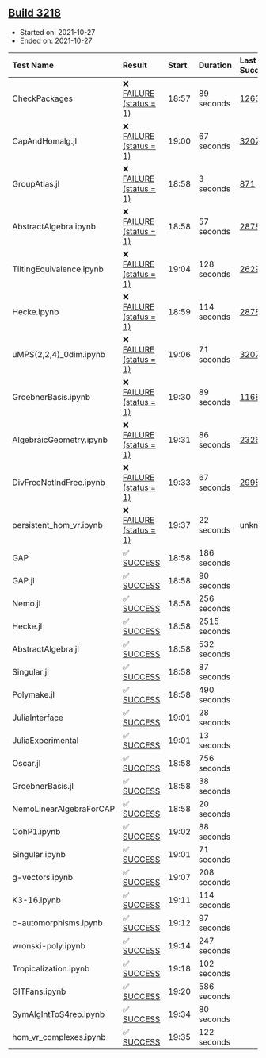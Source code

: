 ## [Build 3218](https://oscarci.mathematik.uni-kl.de/job/oscar-stable/3218/)

* Started on: 2021-10-27
* Ended on: 2021-10-27

| Test Name    | Result | Start | Duration | Last Success | First Failure |
|:-------------|:-------|:------|:---------|:-------------|:--------------|
| CheckPackages | ❌ [FAILURE (status = 1)](https://oscarci.mathematik.uni-kl.de/job/oscar-stable/3218/artifact/logs/build-3218/CheckPackages.log) | 18:57 | 89 seconds | [1263](https://oscarci.mathematik.uni-kl.de/job/oscar-stable/1263/) | [1264](https://oscarci.mathematik.uni-kl.de/job/oscar-stable/1264/) |
| CapAndHomalg.jl | ❌ [FAILURE (status = 1)](https://oscarci.mathematik.uni-kl.de/job/oscar-stable/3218/artifact/logs/build-3218/CapAndHomalg.jl.log) | 19:00 | 67 seconds | [3207](https://oscarci.mathematik.uni-kl.de/job/oscar-stable/3207/) | [3208](https://oscarci.mathematik.uni-kl.de/job/oscar-stable/3208/) |
| GroupAtlas.jl | ❌ [FAILURE (status = 1)](https://oscarci.mathematik.uni-kl.de/job/oscar-stable/3218/artifact/logs/build-3218/GroupAtlas.jl.log) | 18:58 | 3 seconds | [871](https://oscarci.mathematik.uni-kl.de/job/oscar-stable/871/) | [872](https://oscarci.mathematik.uni-kl.de/job/oscar-stable/872/) |
| AbstractAlgebra.ipynb | ❌ [FAILURE (status = 1)](https://oscarci.mathematik.uni-kl.de/job/oscar-stable/3218/artifact/logs/build-3218/AbstractAlgebra.ipynb.log) | 18:58 | 57 seconds | [2878](https://oscarci.mathematik.uni-kl.de/job/oscar-stable/2878/) | [2879](https://oscarci.mathematik.uni-kl.de/job/oscar-stable/2879/) |
| TiltingEquivalence.ipynb | ❌ [FAILURE (status = 1)](https://oscarci.mathematik.uni-kl.de/job/oscar-stable/3218/artifact/logs/build-3218/TiltingEquivalence.ipynb.log) | 19:04 | 128 seconds | [2629](https://oscarci.mathematik.uni-kl.de/job/oscar-stable/2629/) | [2630](https://oscarci.mathematik.uni-kl.de/job/oscar-stable/2630/) |
| Hecke.ipynb | ❌ [FAILURE (status = 1)](https://oscarci.mathematik.uni-kl.de/job/oscar-stable/3218/artifact/logs/build-3218/Hecke.ipynb.log) | 18:59 | 114 seconds | [2878](https://oscarci.mathematik.uni-kl.de/job/oscar-stable/2878/) | [2879](https://oscarci.mathematik.uni-kl.de/job/oscar-stable/2879/) |
| uMPS(2,2,4)_0dim.ipynb | ❌ [FAILURE (status = 1)](https://oscarci.mathematik.uni-kl.de/job/oscar-stable/3218/artifact/logs/build-3218/uMPS-2-2-4-_0dim.ipynb.log) | 19:06 | 71 seconds | [3207](https://oscarci.mathematik.uni-kl.de/job/oscar-stable/3207/) | [3208](https://oscarci.mathematik.uni-kl.de/job/oscar-stable/3208/) |
| GroebnerBasis.ipynb | ❌ [FAILURE (status = 1)](https://oscarci.mathematik.uni-kl.de/job/oscar-stable/3218/artifact/logs/build-3218/GroebnerBasis.ipynb.log) | 19:30 | 89 seconds | [1168](https://oscarci.mathematik.uni-kl.de/job/oscar-stable/1168/) | [1169](https://oscarci.mathematik.uni-kl.de/job/oscar-stable/1169/) |
| AlgebraicGeometry.ipynb | ❌ [FAILURE (status = 1)](https://oscarci.mathematik.uni-kl.de/job/oscar-stable/3218/artifact/logs/build-3218/AlgebraicGeometry.ipynb.log) | 19:31 | 86 seconds | [2326](https://oscarci.mathematik.uni-kl.de/job/oscar-stable/2326/) | [2327](https://oscarci.mathematik.uni-kl.de/job/oscar-stable/2327/) |
| DivFreeNotIndFree.ipynb | ❌ [FAILURE (status = 1)](https://oscarci.mathematik.uni-kl.de/job/oscar-stable/3218/artifact/logs/build-3218/DivFreeNotIndFree.ipynb.log) | 19:33 | 67 seconds | [2998](https://oscarci.mathematik.uni-kl.de/job/oscar-stable/2998/) | [2999](https://oscarci.mathematik.uni-kl.de/job/oscar-stable/2999/) |
| persistent_hom_vr.ipynb | ❌ [FAILURE (status = 1)](https://oscarci.mathematik.uni-kl.de/job/oscar-stable/3218/artifact/logs/build-3218/persistent_hom_vr.ipynb.log) | 19:37 | 22 seconds | unknown | unknown |
| GAP | ✅ [SUCCESS](https://oscarci.mathematik.uni-kl.de/job/oscar-stable/3218/artifact/logs/build-3218/GAP.log) | 18:58 | 186 seconds |  |  |
| GAP.jl | ✅ [SUCCESS](https://oscarci.mathematik.uni-kl.de/job/oscar-stable/3218/artifact/logs/build-3218/GAP.jl.log) | 18:58 | 90 seconds |  |  |
| Nemo.jl | ✅ [SUCCESS](https://oscarci.mathematik.uni-kl.de/job/oscar-stable/3218/artifact/logs/build-3218/Nemo.jl.log) | 18:58 | 256 seconds |  |  |
| Hecke.jl | ✅ [SUCCESS](https://oscarci.mathematik.uni-kl.de/job/oscar-stable/3218/artifact/logs/build-3218/Hecke.jl.log) | 18:58 | 2515 seconds |  |  |
| AbstractAlgebra.jl | ✅ [SUCCESS](https://oscarci.mathematik.uni-kl.de/job/oscar-stable/3218/artifact/logs/build-3218/AbstractAlgebra.jl.log) | 18:58 | 532 seconds |  |  |
| Singular.jl | ✅ [SUCCESS](https://oscarci.mathematik.uni-kl.de/job/oscar-stable/3218/artifact/logs/build-3218/Singular.jl.log) | 18:58 | 87 seconds |  |  |
| Polymake.jl | ✅ [SUCCESS](https://oscarci.mathematik.uni-kl.de/job/oscar-stable/3218/artifact/logs/build-3218/Polymake.jl.log) | 18:58 | 490 seconds |  |  |
| JuliaInterface | ✅ [SUCCESS](https://oscarci.mathematik.uni-kl.de/job/oscar-stable/3218/artifact/logs/build-3218/JuliaInterface.log) | 19:01 | 28 seconds |  |  |
| JuliaExperimental | ✅ [SUCCESS](https://oscarci.mathematik.uni-kl.de/job/oscar-stable/3218/artifact/logs/build-3218/JuliaExperimental.log) | 19:01 | 13 seconds |  |  |
| Oscar.jl | ✅ [SUCCESS](https://oscarci.mathematik.uni-kl.de/job/oscar-stable/3218/artifact/logs/build-3218/Oscar.jl.log) | 18:58 | 756 seconds |  |  |
| GroebnerBasis.jl | ✅ [SUCCESS](https://oscarci.mathematik.uni-kl.de/job/oscar-stable/3218/artifact/logs/build-3218/GroebnerBasis.jl.log) | 18:58 | 38 seconds |  |  |
| NemoLinearAlgebraForCAP | ✅ [SUCCESS](https://oscarci.mathematik.uni-kl.de/job/oscar-stable/3218/artifact/logs/build-3218/NemoLinearAlgebraForCAP.log) | 18:58 | 20 seconds |  |  |
| CohP1.ipynb | ✅ [SUCCESS](https://oscarci.mathematik.uni-kl.de/job/oscar-stable/3218/artifact/logs/build-3218/CohP1.ipynb.log) | 19:02 | 88 seconds |  |  |
| Singular.ipynb | ✅ [SUCCESS](https://oscarci.mathematik.uni-kl.de/job/oscar-stable/3218/artifact/logs/build-3218/Singular.ipynb.log) | 19:01 | 71 seconds |  |  |
| g-vectors.ipynb | ✅ [SUCCESS](https://oscarci.mathematik.uni-kl.de/job/oscar-stable/3218/artifact/logs/build-3218/g-vectors.ipynb.log) | 19:07 | 208 seconds |  |  |
| K3-16.ipynb | ✅ [SUCCESS](https://oscarci.mathematik.uni-kl.de/job/oscar-stable/3218/artifact/logs/build-3218/K3-16.ipynb.log) | 19:11 | 114 seconds |  |  |
| c-automorphisms.ipynb | ✅ [SUCCESS](https://oscarci.mathematik.uni-kl.de/job/oscar-stable/3218/artifact/logs/build-3218/c-automorphisms.ipynb.log) | 19:12 | 97 seconds |  |  |
| wronski-poly.ipynb | ✅ [SUCCESS](https://oscarci.mathematik.uni-kl.de/job/oscar-stable/3218/artifact/logs/build-3218/wronski-poly.ipynb.log) | 19:14 | 247 seconds |  |  |
| Tropicalization.ipynb | ✅ [SUCCESS](https://oscarci.mathematik.uni-kl.de/job/oscar-stable/3218/artifact/logs/build-3218/Tropicalization.ipynb.log) | 19:18 | 102 seconds |  |  |
| GITFans.ipynb | ✅ [SUCCESS](https://oscarci.mathematik.uni-kl.de/job/oscar-stable/3218/artifact/logs/build-3218/GITFans.ipynb.log) | 19:20 | 586 seconds |  |  |
| SymAlgIntToS4rep.ipynb | ✅ [SUCCESS](https://oscarci.mathematik.uni-kl.de/job/oscar-stable/3218/artifact/logs/build-3218/SymAlgIntToS4rep.ipynb.log) | 19:34 | 80 seconds |  |  |
| hom_vr_complexes.ipynb | ✅ [SUCCESS](https://oscarci.mathematik.uni-kl.de/job/oscar-stable/3218/artifact/logs/build-3218/hom_vr_complexes.ipynb.log) | 19:35 | 122 seconds |  |  |
